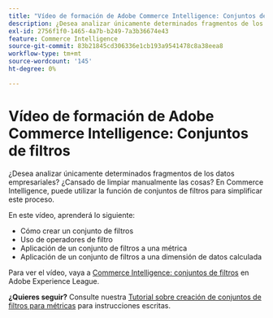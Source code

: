 ```yaml
---
title: "Vídeo de formación de Adobe Commerce Intelligence: Conjuntos de filtros"
description: ¿Desea analizar únicamente determinados fragmentos de los datos empresariales? ¿Cansado de limpiar manualmente las cosas? En Adobe Commerce Intelligence, puede utilizar la función de conjuntos de filtros para simplificar este proceso.
exl-id: 2756f1f0-1465-4a7b-b249-7a3b36674e43
feature: Commerce Intelligence
source-git-commit: 83b21845cd306336e1cb193a9541478c8a38eea8
workflow-type: tm+mt
source-wordcount: '145'
ht-degree: 0%

---
```


# Vídeo de formación de Adobe Commerce Intelligence: Conjuntos de filtros

¿Desea analizar únicamente determinados fragmentos de los datos empresariales? ¿Cansado de limpiar manualmente las cosas? En Commerce Intelligence, puede utilizar la función de conjuntos de filtros para simplificar este proceso.

En este vídeo, aprenderá lo siguiente:

* Cómo crear un conjunto de filtros
* Uso de operadores de filtro
* Aplicación de un conjunto de filtros a una métrica
* Aplicación de un conjunto de filtros a una dimensión de datos calculada

Para ver el vídeo, vaya a [Commerce Intelligence: conjuntos de filtros](/docs/commerce-learn/tutorials/business-intelligence/filter-sets.html) en Adobe Experience League.

**¿Quieres seguir?** Consulte nuestra [Tutorial sobre creación de conjuntos de filtros para métricas](/docs/commerce-business-intelligence/mbi/build/reports/ess-manage-data-filters.html) para instrucciones escritas.

